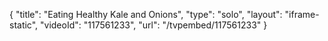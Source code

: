 {
    "title": "Eating Healthy Kale and Onions",
    "type": "solo",
    "layout": "iframe-static",
    "videoId": "117561233",
    "url": "\/tvpembed\/117561233"
}